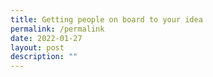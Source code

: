 ```yaml
---
title: Getting people on board to your idea
permalink: /permalink
date: 2022-01-27
layout: post
description: ""
---
```

